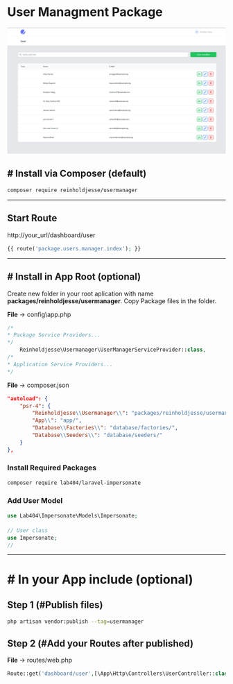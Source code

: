 # User Managment Package

![preview](./img/view.png)

## # Install via Composer (default)

```bash
composer require reinholdjesse/usermanager
```

---

## Start Route

http://your_url/dashboard/user

```php
{{ route('package.users.manager.index'); }}
```

---

## # Install in App Root (optional)

Create new folder in your root aplication with name **packages/reinholdjesse/usermanager**.
Copy Package files in the folder.

**File** -> config\app.php

```php
/*
* Package Service Providers...
*/
    Reinholdjesse\Usermanager\UserManagerServiceProvider::class,
/*
* Application Service Providers...
*/
```

**File** -> composer.json

```json
"autoload": {
    "psr-4": {
        "Reinholdjesse\\Usermanager\\": "packages/reinholdjesse/usermanager/src/",
        "App\\": "app/",
        "Database\\Factories\\": "database/factories/",
        "Database\\Seeders\\": "database/seeders/"
    }
},
```

### Install Required Packages

```bash
composer require lab404/laravel-impersonate
```

### Add User Model

```php
use Lab404\Impersonate\Models\Impersonate;

// User class
use Impersonate;
//

```

---

# # In your App include (optional)

## Step 1 (#Publish files)

```bash
php artisan vendor:publish --tag=usermanager
```

## Step 2 (#Add your Routes after published)

**File** -> routes/web.php

```php
Route::get('dashboard/user',[\App\Http\Controllers\UserController::class,'index']);
```
